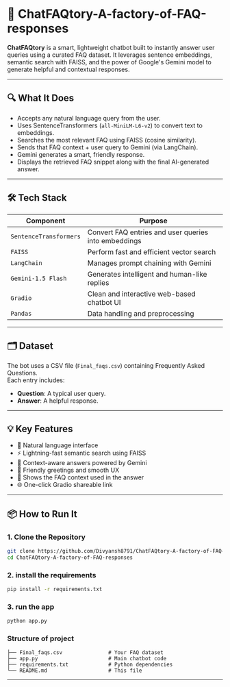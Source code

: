 # 🤖 ChatFAQtory-A-factory-of-FAQ-responses

**ChatFAQtory** is a smart, lightweight chatbot built to instantly answer user queries using a curated FAQ dataset. It leverages sentence embeddings, semantic search with FAISS, and the power of Google's Gemini model to generate helpful and contextual responses.

---

## 🔍 What It Does

- Accepts any natural language query from the user.
- Uses SentenceTransformers (`all-MiniLM-L6-v2`) to convert text to embeddings.
- Searches the most relevant FAQ using FAISS (cosine similarity).
- Sends that FAQ context + user query to Gemini (via LangChain).
- Gemini generates a smart, friendly response.
- Displays the retrieved FAQ snippet along with the final AI-generated answer.

---

## 🛠️ Tech Stack

| Component              | Purpose                                      |
|------------------------|----------------------------------------------|
| `SentenceTransformers` | Convert FAQ entries and user queries into embeddings |
| `FAISS`                | Perform fast and efficient vector search      |
| `LangChain`            | Manages prompt chaining with Gemini           |
| `Gemini-1.5 Flash`     | Generates intelligent and human-like replies  |
| `Gradio`               | Clean and interactive web-based chatbot UI    |
| `Pandas`               | Data handling and preprocessing               |

---

## 🗂️ Dataset

The bot uses a CSV file (`Final_faqs.csv`) containing Frequently Asked Questions.  
Each entry includes:
- **Question**: A typical user query.
- **Answer**: A helpful response.

---

## 💡 Key Features

- 💬 Natural language interface
- ⚡ Lightning-fast semantic search using FAISS
- 🧠 Context-aware answers powered by Gemini
- 🤝 Friendly greetings and smooth UX
- 📄 Shows the FAQ context used in the answer
- 🌐 One-click Gradio shareable link

---

## 📦 How to Run It

### 1. Clone the Repository

```bash
git clone https://github.com/Divyansh8791/ChatFAQtory-A-factory-of-FAQ-responses.git
cd ChatFAQtory-A-factory-of-FAQ-responses
```
### 2. install the requirements
```bash
pip install -r requirements.txt
```
### 3. run the app
```bash
python app.py
```

### Structure of project 
```
├── Final_faqs.csv               # Your FAQ dataset
├── app.py                       # Main chatbot code
├── requirements.txt             # Python dependencies
└── README.md                    # This file
```
---
